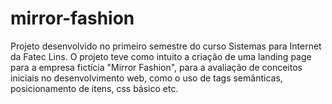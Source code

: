 # mirror-fashion
Projeto desenvolvido no primeiro semestre do curso Sistemas para Internet da Fatec Lins. O projeto teve como intuito a criação de uma landing page para a empresa fictícia "Mirror Fashion", para a avaliação de conceitos iniciais no desenvolvimento web, como o uso de tags semânticas, posicionamento de itens, css básico etc.
